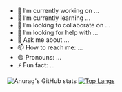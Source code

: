 - 🔭 I’m currently working on ...
- 🌱 I’m currently learning ...
- 👯 I’m looking to collaborate on ...
- 🤔 I’m looking for help with ...
- 💬 Ask me about ...
- 📫 How to reach me: ...
- 😄 Pronouns: ...
- ⚡ Fun fact: ...

![Anurag's GitHub stats](https://github-readme-stats.vercel.app/api?username=taouraghti&show_icons=true&theme=radical)
[![Top Langs](https://github-readme-stats.vercel.app/api/top-langs/?username=taouraghti)](https://github.com/anuraghazra/github-readme-stats)
